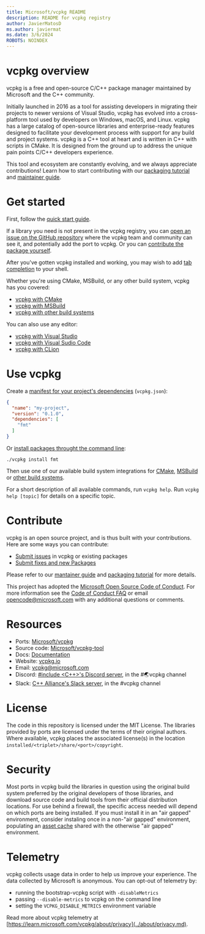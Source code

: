 ```yaml
---
title: Microsoft/vcpkg README
description: README for vcpkg registry
author: JavierMatosD
ms.author: javiermat
ms.date: 3/6/2024
ROBOTS: NOINDEX
---
```


# vcpkg overview

vcpkg is a free and open-source C/C++ package manager maintained by Microsoft
and the C++ community. 

Initially launched in 2016 as a tool for assisting developers in migrating their
projects to newer versions of Visual Studio, vcpkg has evolved into a
cross-platform tool used by developers on Windows, macOS, and Linux. vcpkg has a
large catalog of open-source libraries and enterprise-ready features designed to
facilitate your development process with support for any build and project
systems. vcpkg is a C++ tool at heart and is written in C++ with scripts in
CMake. It is designed from the ground up to address the unique pain points C/C++
developers experience.

This tool and ecosystem are constantly evolving, and we always appreciate
contributions! Learn how to start contributing with our [packaging
tutorial](../get_started/get-started-adding-to-registry.md) and [maintainer
guide](../contributing/maintainer-guide.md).

# Get started

First, follow the [quick start guide](../get_started/get-started.md).

If a library you need is not present in the vcpkg registry, you can [open an
issue on the GitHub repository][contributing:submit-issue] where the vcpkg team and
community can see it, and potentially add the port to vcpkg. Or you can
[contribute the package yourself](../get_started/get-started-adding-to-registry.md).

After you've gotten vcpkg installed and working, you may wish to add
[tab completion](../commands/integrate.md#vcpkg-autocompletion) to your shell.

Whether you're using CMake, MSBuild, or any other build system, vcpkg has you covered:

* [vcpkg with CMake](../get_started/get-started.md)
* [vcpkg with MSBuild](../get_started/get-started-msbuild.md)
* [vcpkg with other build systems](../users/buildsystems/manual-integration.md)

You can also use any editor:

* [vcpkg with Visual Studio](../get_started/get-started-vs.md)
* [vcpkg with Visual Sudio Code](../get_started/get-started-vscode.md)
* [vcpkg with
  CLion](<https://www.jetbrains.com/help/clion/package-management.html>)

# Use vcpkg

Create a [manifest for your project's dependencies](../consume/manifest-mode.md)
(`vcpkg.json`):

```json
{
  "name": "my-project",
  "version": "0.1.0",
  "dependencies": [
    "fmt"
  ]
}
```

Or [install packages throught the command line](../consume/classic-mode.md):

```Console
./vcpkg install fmt
```

Then use one of our available build system integrations for
[CMake](../concepts/build-system-integration.md#cmake-integration),
[MSBuild](../concepts/build-system-integration.md#msbuild-integration) or 
[other build
systems](../concepts/build-system-integration.md#manual-integration).

For a short description of all available commands, run `vcpkg help`.
Run `vcpkg help [topic]` for details on a specific topic.

# Contribute

vcpkg is an open source project, and is thus built with your contributions. Here are some ways you can contribute:
* [Submit issues][contributing:submit-issue] in vcpkg or existing packages
* [Submit fixes and new Packages][contributing:submit-pr]

Please refer to our [mantainer guide](../contributing/maintainer-guide.md) and
[packaging tutorial](../get_started/get-started-packaging.md) for more details.

This project has adopted the [Microsoft Open Source Code of
Conduct][contributing:coc]. For more information see the [Code of Conduct
FAQ][contributing:coc-faq] or email
[opencode@microsoft.com](mailto:opencode@microsoft.com) with any additional
questions or comments.
 
[contributing:submit-issue]: https://github.com/microsoft/vcpkg/issues/new/choose
[contributing:submit-pr]: https://github.com/microsoft/vcpkg/pulls
[contributing:coc]: https://opensource.microsoft.com/codeofconduct/
[contributing:coc-faq]: https://opensource.microsoft.com/codeofconduct/
  
# Resources

* Ports: [Microsoft/vcpkg](<https://github.com/microsoft/vcpkg>)
* Source code: [Microsoft/vcpkg-tool](<https://github.com/microsoft/vcpkg-tool>)
* Docs: [Documentation](/vcpkg)
* Website: [vcpkg.io](<https://vcpkg.io>)
* Email: [vcpkg@microsoft.com](<mailto:vcpkg@microsoft.com>)
* Discord: [\#include \<C++\>'s Discord server](<https://www.includecpp.org>), in the #🌏vcpkg channel
* Slack: [C++ Alliance's Slack server](<https://cppalliance.org/slack/>), in the #vcpkg channel

# License

The code in this repository is licensed under the MIT License. The libraries
provided by ports are licensed under the terms of their original authors. Where
available, vcpkg places the associated license(s) in the location
`installed/<triplet>/share/<port>/copyright`.

# Security

Most ports in vcpkg build the libraries in question using the original build
system preferred by the original developers of those libraries, and download
source code and build tools from their official distribution locations. For use
behind a firewall, the specific access needed will depend on which ports are
being installed. If you must install it in an "air gapped" environment, consider
instaling once in a non-"air gapped" environment, populating an [asset
cache](../users/assetcaching.md) shared with the otherwise "air gapped"
environment.

# Telemetry

vcpkg collects usage data in order to help us improve your experience. The data
collected by Microsoft is anonymous. You can opt-out of telemetry by:

- running the bootstrap-vcpkg script with `-disableMetrics`
- passing `--disable-metrics` to vcpkg on the command line
- setting the `VCPKG_DISABLE_METRICS` environment variable

Read more about vcpkg telemetry at [https://learn.microsoft.com/vcpkg/about/privacy](../about/privacy.md).
